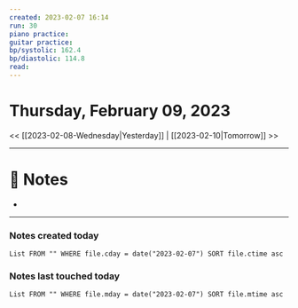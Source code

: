 ```yaml
---
created: 2023-02-07 16:14
run: 30
piano practice: 
guitar practice:
bp/systolic: 162.4
bp/diastolic: 114.8
read: 
---
```



# Thursday, February 09, 2023

<< [[2023-02-08-Wednesday|Yesterday]] | [[2023-02-10|Tomorrow]] >>

---


# 📝 Notes
- 

---
### Notes created today
```dataview
List FROM "" WHERE file.cday = date("2023-02-07") SORT file.ctime asc
```

### Notes last touched today
```dataview
List FROM "" WHERE file.mday = date("2023-02-07") SORT file.mtime asc
```